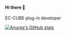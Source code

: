 #### Hi there 👋

EC-CUBE plug-in developer

[![Anurag's GitHub stats](https://github-readme-stats.vercel.app/api?username=kurozumi)](https://github.com/anuraghazra/github-readme-stats)


<!--
**kurozumi/kurozumi** is a ✨ _special_ ✨ repository because its `README.md` (this file) appears on your GitHub profile.

Here are some ideas to get you started:

- 🔭 I’m currently working on ...
- 🌱 I’m currently learning ...
- 👯 I’m looking to collaborate on ...
- 🤔 I’m looking for help with ...
- 💬 Ask me about ...
- 📫 How to reach me: ...
- 😄 Pronouns: ...
- ⚡ Fun fact: ...
-->
